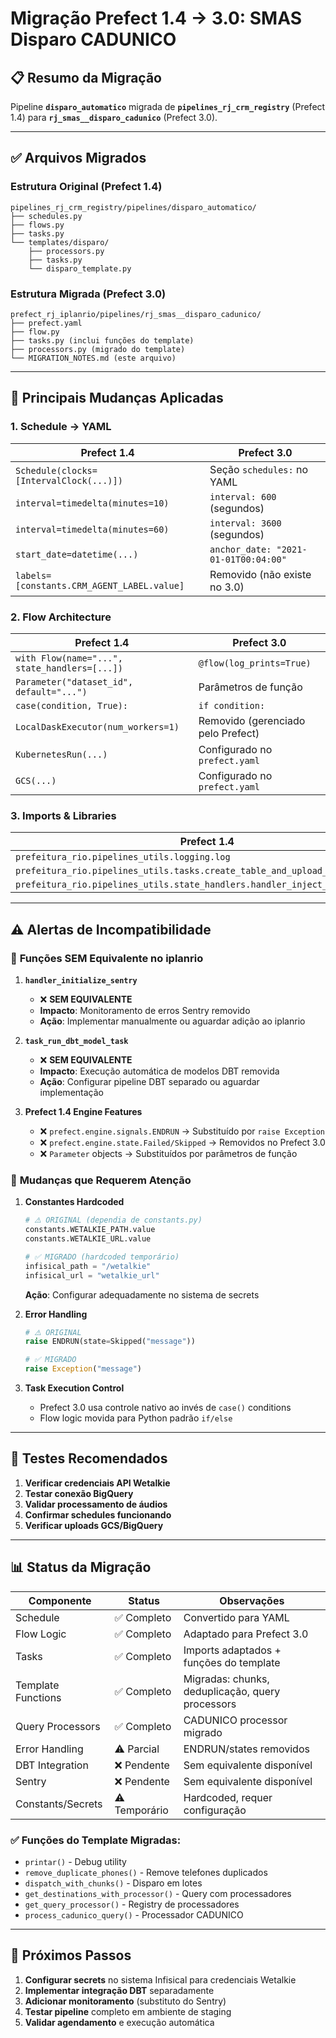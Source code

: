 # Migração Prefect 1.4 → 3.0: SMAS Disparo CADUNICO

## 📋 Resumo da Migração

Pipeline **`disparo_automatico`** migrada de **`pipelines_rj_crm_registry`** (Prefect 1.4) para **`rj_smas__disparo_cadunico`** (Prefect 3.0).

---

## ✅ Arquivos Migrados

### Estrutura Original (Prefect 1.4)
```
pipelines_rj_crm_registry/pipelines/disparo_automatico/
├── schedules.py
├── flows.py  
├── tasks.py
└── templates/disparo/
    ├── processors.py
    ├── tasks.py
    └── disparo_template.py
```

### Estrutura Migrada (Prefect 3.0)
```
prefect_rj_iplanrio/pipelines/rj_smas__disparo_cadunico/
├── prefect.yaml
├── flow.py
├── tasks.py (inclui funções do template)
├── processors.py (migrado do template)
└── MIGRATION_NOTES.md (este arquivo)
```

---

## 🔄 Principais Mudanças Aplicadas

### 1. **Schedule → YAML**
| Prefect 1.4 | Prefect 3.0 |
|-------------|-------------|
| `Schedule(clocks=[IntervalClock(...)])` | Seção `schedules:` no YAML |
| `interval=timedelta(minutes=10)` | `interval: 600` (segundos) |
| `interval=timedelta(minutes=60)` | `interval: 3600` (segundos) |
| `start_date=datetime(...)` | `anchor_date: "2021-01-01T00:04:00"` |
| `labels=[constants.CRM_AGENT_LABEL.value]` | Removido (não existe no 3.0) |

### 2. **Flow Architecture**
| Prefect 1.4 | Prefect 3.0 |
|-------------|-------------|
| `with Flow(name="...", state_handlers=[...])` | `@flow(log_prints=True)` |
| `Parameter("dataset_id", default="...")` | Parâmetros de função |
| `case(condition, True):` | `if condition:` |
| `LocalDaskExecutor(num_workers=1)` | Removido (gerenciado pelo Prefect) |
| `KubernetesRun(...)` | Configurado no `prefect.yaml` |
| `GCS(...)` | Configurado no `prefect.yaml` |

### 3. **Imports & Libraries**
| Prefect 1.4 | Prefect 3.0 |
|-------------|-------------|
| `prefeitura_rio.pipelines_utils.logging.log` | `iplanrio.pipelines_utils.logging.log` |
| `prefeitura_rio.pipelines_utils.tasks.create_table_and_upload_to_gcs` | `iplanrio.pipelines_utils.bd.create_table_and_upload_to_gcs_task` |
| `prefeitura_rio.pipelines_utils.state_handlers.handler_inject_bd_credentials` | `iplanrio.pipelines_utils.env.inject_bd_credentials_task` |

---

## ⚠️ Alertas de Incompatibilidade

### 🔴 **Funções SEM Equivalente no iplanrio**

1. **`handler_initialize_sentry`**
   - ❌ **SEM EQUIVALENTE** 
   - **Impacto**: Monitoramento de erros Sentry removido
   - **Ação**: Implementar manualmente ou aguardar adição ao iplanrio

2. **`task_run_dbt_model_task`**
   - ❌ **SEM EQUIVALENTE**
   - **Impacto**: Execução automática de modelos DBT removida
   - **Ação**: Configurar pipeline DBT separado ou aguardar implementação

3. **Prefect 1.4 Engine Features**
   - ❌ `prefect.engine.signals.ENDRUN` → Substituído por `raise Exception`
   - ❌ `prefect.engine.state.Failed/Skipped` → Removidos no Prefect 3.0
   - ❌ `Parameter` objects → Substituídos por parâmetros de função

### 🔶 **Mudanças que Requerem Atenção**

1. **Constantes Hardcoded**
   ```python
   # ⚠️ ORIGINAL (dependia de constants.py)
   constants.WETALKIE_PATH.value
   constants.WETALKIE_URL.value
   
   # ✅ MIGRADO (hardcoded temporário)
   infisical_path = "/wetalkie"
   infisical_url = "wetalkie_url"
   ```
   **Ação**: Configurar adequadamente no sistema de secrets

2. **Error Handling**
   ```python
   # ⚠️ ORIGINAL
   raise ENDRUN(state=Skipped("message"))
   
   # ✅ MIGRADO  
   raise Exception("message")
   ```

3. **Task Execution Control**
   - Prefect 3.0 usa controle nativo ao invés de `case()` conditions
   - Flow logic movida para Python padrão `if/else`

---

## 🧪 Testes Recomendados

1. **Verificar credenciais API Wetalkie**
2. **Testar conexão BigQuery**
3. **Validar processamento de áudios** 
4. **Confirmar schedules funcionando**
5. **Verificar uploads GCS/BigQuery**

---

## 📊 Status da Migração

| Componente | Status | Observações |
|------------|---------|-------------|
| Schedule | ✅ Completo | Convertido para YAML |
| Flow Logic | ✅ Completo | Adaptado para Prefect 3.0 |
| Tasks | ✅ Completo | Imports adaptados + funções do template |
| Template Functions | ✅ Completo | Migradas: chunks, deduplicação, query processors |
| Query Processors | ✅ Completo | CADUNICO processor migrado |
| Error Handling | ⚠️ Parcial | ENDRUN/states removidos |
| DBT Integration | ❌ Pendente | Sem equivalente disponível |
| Sentry | ❌ Pendente | Sem equivalente disponível |
| Constants/Secrets | ⚠️ Temporário | Hardcoded, requer configuração |

### ✅ **Funções do Template Migradas:**
- `printar()` - Debug utility
- `remove_duplicate_phones()` - Remove telefones duplicados
- `dispatch_with_chunks()` - Disparo em lotes
- `get_destinations_with_processor()` - Query com processadores
- `get_query_processor()` - Registry de processadores
- `process_cadunico_query()` - Processador CADUNICO

---

## 🚀 Próximos Passos

1. **Configurar secrets** no sistema Infisical para credenciais Wetalkie
2. **Implementar integração DBT** separadamente  
3. **Adicionar monitoramento** (substituto do Sentry)
4. **Testar pipeline** completo em ambiente de staging
5. **Validar agendamento** e execução automática